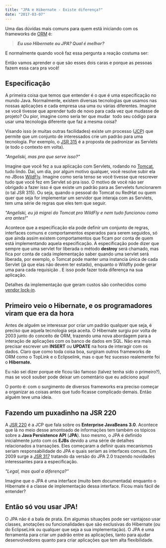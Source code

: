 ```yaml
---
title: "JPA e Hibernate - Existe diferença?"
date: "2017-03-07"
---
```


Uma das dúvidas mais comuns para quem está iniciando com os frameworks de [ORM](http://www.devmedia.com.br/orm-object-relational-mapper/19056) é:

> _**Eu uso Hibernate ou JPA? Qual é melhor?**_

E normalmente quando você faz essa pergunta a reação costuma ser:

<ImagePoster caption="Mulher fazendo cara de decepção" :src="require('@/assets/img/roll_eyes.gif')" />

Então vamos aprender o que são esses dois caras e porque as pessoas fazem essa cara pra você!

## Especificação

A primeira coisa que temos que entender é o que é uma especificação no mundo Java. Normalmente, existem diversas tecnologias que usamos nas nossas aplicações e cada empresa usa uma ou várias diferentes. Imagine se você tivesse que aprender tudo de novo para cada vez que mudasse de projeto? Ou pior, imagine como seria ter que mudar  todo seu código para usar uma tecnologia diferente que faz a mesma coisa?

Visando isso (e muitas outras facilidades) existe um processo ([JCP](https://www.jcp.org/en/home/index)) que permite que um conjunto de interessados crie um padrão para uma tecnologia. Por exemplo, o [JSR 315](https://www.jcp.org/en/jsr/detail?id=315) é a proposta de padronizar as Servlets (e todo o contexto em volta).

_"Angeliski, mas pra que serve isso?"_

Imagine que você fez a sua aplicação com Servlets, rodando no [Tomcat](http://tomcat.apache.org/), tudo lindo. Dai, um dia, por algum motivo qualquer, você resolve subir ela no JBoss [WildFly](http://wildfly.org/). Imagine como seria tenso se você tivesse que rescrever tudo que você fez em Servlet só pra isso. O motivo de você não ser obrigado a fazer isso é que existe um padrão para as Servelets funcionarem (o tal JSR 315). Ou seja, quando o pessoal do Tomcat ou RedHat ou quem quer que seja for implementar um servidor que interaja com as Servlets, tem uma série de regras que eles tem que seguir.

_"Angeliski, eu já migrei do Tomcat pro WildFly e nem tudo funcionou como era antes!"_

Acontece que a especificação ela pode definir um conjunto de regras, interfaces comuns e comportamentos esperados para serem seguidos, só que ainda assim existem comportamentos que ficam por conta de quem está implementando aquela especificação. A especificação pode dizer que sempre que uma servlet for liberada o método **destroy** será chamado, mas fica por conta de cada implementação saber quando uma servlet será liberada, por exemplo, o Tomcat pode manter uma instancia única de cada Servlet (já que elas não devem ter estado), enquanto o Wildfly pode gerar uma para cada requisição . E isso pode fazer toda diferença na sua aplicação.

Detalhes da implementação que geram custos são conhecidos como [vendor lock-in](http://tsdn.tecnospeed.com.br/molhoespecial/post/o-que-e-vendor-lock-in-e-por-que-voce-precisa-saber).

## Primeiro veio o Hibernate, e os programadores viram que era da hora

Antes de alguém se interessar por criar um padrão qualquer que seja, é preciso que aquela tecnologia seja aceita. O Hibernate surgiu por volta de 2003 junto do conceito de ORM, trazendo uma nova abordagem para a interação de aplicações com os banco de dados em SQL. Não era mais precisar escrever um **INSERT** ou **UPDATE** na hora de interagir com os dados. Claro que como toda coisa boa, surgiram outros frameworks de ORM como o TopLink e o Eclipselink, mas o que fez sucesso realemente foi o **Hibernate.**

Eu não sei dizer porque ele ficou tão famoso (talvez tenha sido o primeiro?), mas se você souber pode deixar um comentário que eu adiciono aqui!

O ponto é: com o surgimento de diversos frameworks era preciso começar a organizar as coisas antes que tudo ficasse complicado demais. Então alguém teve uma ideia.

## Fazendo um puxadinho na JSR 220

A [JSR 220](https://jcp.org/en/jsr/detail?id=220) é a JCP que fala sobre os **Enterprise JavaBeans 3.0**. Acontece que lá no meio desse amontoado de informações tem também os tópicos sobre a **Java Persistence API** (**JPA**). Isso mesmo, o JPA é definido inicialmente junto com os **EJBs** devido a uma série de detalhes relacionados a transações. Eles começaram a definir quais mecanismos seriam responsabilidade do JPA e quais seriam as interfaces comuns. Em 2009 surge a [JSR 317](https://jcp.org/en/jsr/detail?id=317) tratando da versão do JPA 2.0 trazendo novidades interessantes para a especificação.

_"Legal, mas qual a diferença?"_

Imagine que o JPA é uma interface (muito bem documentada) enquanto o Hibernate é a classe de implementação dessa interface. Ficou mais fácil de entender?

## Então só vou usar JPA!

<ImagePoster caption="Yoda lhe dizendo que você vai falhar" :src="require('@/assets/img/yoda_you_fail.gif')" />

O JPA não é a bala de prata. Em algumas situações pode ser vantajoso usar classes, anotações ou funcionalidades que são exclusivas do Hibernate (ou do EclipseLink ou qualquer que seja a sua implementação). O JPA é uma ferramenta para criar um padrão entre as aplicações, tanto para ajudar desenvolvedores quanto para criar aplicações que tem alta flexibilidade.

<Signature />